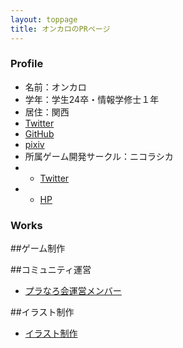 ```yaml
---
layout: toppage
title: オンカロのPRページ
---
```


### Profile
- 名前：オンカロ
- 学年：学生24卒・情報学修士１年
- 居住：関西
- [Twitter](https://mobile.twitter.com/onkalo5)
- [GitHub](https://github.com/onka10/)
- [pixiv](https://www.pixiv.net/users/58616213)
- 所属ゲーム開発サークル：ニコラシカ
- - [Twitter](https://mobile.twitter.com/_Nikolaschka__)
- - [HP](https://nikolaschka00.wixsite.com/nikolaschka)

### Works
##ゲーム制作

##コミュニティ運営
- [プラなろ会運営メンバー](https://mobile.twitter.com/planner_ninarou)

##イラスト制作
- [イラスト制作](https://www.youtube.com/watch?v=ywrSooGrcsI&feature=youtu.be)
